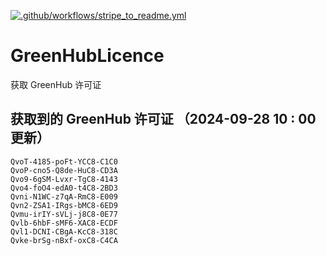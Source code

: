 [![.github/workflows/stripe_to_readme.yml](https://github.com/zjx-kimi/GreenHubLicence/actions/workflows/stripe_to_readme.yml/badge.svg)](https://github.com/zjx-kimi/GreenHubLicence/actions/workflows/stripe_to_readme.yml)
# GreenHubLicence
获取 GreenHub 许可证
## 获取到的 GreenHub 许可证 （2024-09-28 10 : 00 更新）
```
QvoT-4185-poFt-YCC8-C1C0
QvoP-cno5-Q8de-HuC8-CD3A
Qvo9-6gSM-Lvxr-TgC8-4143
Qvo4-foO4-edA0-t4C8-2BD3
Qvni-N1WC-z7qA-RmC8-E009
Qvn2-ZSA1-IRgs-bMC8-6ED9
Qvmu-irIY-sVLj-j8C8-0E77
Qvlb-6hbF-sMF6-XAC8-ECDF
Qvl1-DCNI-CBgA-KcC8-318C
Qvke-brSg-nBxf-oxC8-C4CA
```
